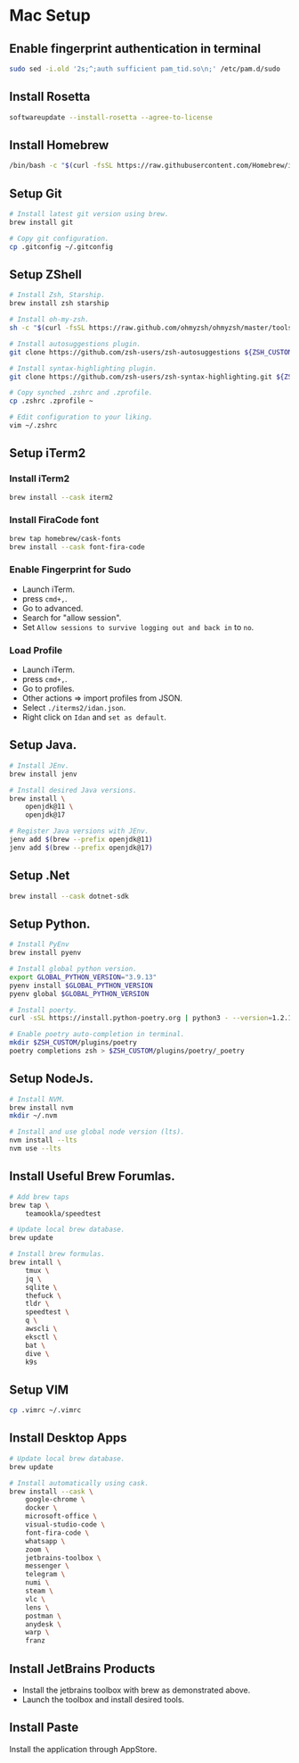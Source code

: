 # Mac Setup
## Enable fingerprint authentication in terminal
```bash
sudo sed -i.old '2s;^;auth sufficient pam_tid.so\n;' /etc/pam.d/sudo
```

## Install Rosetta
```bash
softwareupdate --install-rosetta --agree-to-license
``` 

## Install Homebrew
```bash
/bin/bash -c "$(curl -fsSL https://raw.githubusercontent.com/Homebrew/install/HEAD/install.sh)"
```

## Setup Git
```bash
# Install latest git version using brew.
brew install git

# Copy git configuration.
cp .gitconfig ~/.gitconfig
```

## Setup ZShell
```bash
# Install Zsh, Starship.
brew install zsh starship

# Install oh-my-zsh.
sh -c "$(curl -fsSL https://raw.github.com/ohmyzsh/ohmyzsh/master/tools/install.sh)"

# Install autosuggestions plugin.
git clone https://github.com/zsh-users/zsh-autosuggestions ${ZSH_CUSTOM:-~/.oh-my-zsh/custom}/plugins/zsh-autosuggestions

# Install syntax-highlighting plugin.
git clone https://github.com/zsh-users/zsh-syntax-highlighting.git ${ZSH_CUSTOM:-~/.oh-my-zsh/custom}/plugins/zsh-syntax-highlighting

# Copy synched .zshrc and .zprofile.
cp .zshrc .zprofile ~

# Edit configuration to your liking.
vim ~/.zshrc
```

## Setup iTerm2
### Install iTerm2
```bash
brew install --cask iterm2
```

### Install FiraCode font
```bash
brew tap homebrew/cask-fonts
brew install --cask font-fira-code
```

### Enable Fingerprint for Sudo
- Launch iTerm.
- press `cmd+,`.
- Go to advanced.
- Search for "allow session".
- Set `Allow sessions to survive logging out and back in` to `no`.

### Load Profile
- Launch iTerm.
- press `cmd+,`. 
- Go to profiles.
- Other actions => import profiles from JSON.
- Select `./iterms2/idan.json`.
- Right click on `Idan` and `set as default`.

## Setup Java.
```bash
# Install JEnv.
brew install jenv 

# Install desired Java versions.
brew install \
    openjdk@11 \
    openjdk@17

# Register Java versions with JEnv.
jenv add $(brew --prefix openjdk@11)
jenv add $(brew --prefix openjdk@17)
```

## Setup .Net
```bash
brew install --cask dotnet-sdk
```

## Setup Python.
```bash
# Install PyEnv
brew install pyenv

# Install global python version.
export GLOBAL_PYTHON_VERSION="3.9.13"
pyenv install $GLOBAL_PYTHON_VERSION
pyenv global $GLOBAL_PYTHON_VERSION

# Install poerty.
curl -sSL https://install.python-poetry.org | python3 - --version=1.2.1

# Enable poetry auto-completion in terminal.
mkdir $ZSH_CUSTOM/plugins/poetry
poetry completions zsh > $ZSH_CUSTOM/plugins/poetry/_poetry
```

## Setup NodeJs.
```bash
# Install NVM.
brew install nvm
mkdir ~/.nvm

# Install and use global node version (lts).
nvm install --lts
nvm use --lts
```

## Install Useful Brew Forumlas.
```bash
# Add brew taps
brew tap \
    teamookla/speedtest

# Update local brew database.
brew update

# Install brew formulas.
brew intall \
    tmux \
    jq \
    sqlite \
    thefuck \
    tldr \
    speedtest \
    q \
    awscli \
    eksctl \
    bat \
    dive \
    k9s
```

## Setup VIM
```bash
cp .vimrc ~/.vimrc
```

## Install Desktop Apps
```bash
# Update local brew database.
brew update

# Install automatically using cask.
brew install --cask \
    google-chrome \
    docker \
    microsoft-office \
    visual-studio-code \
    font-fira-code \
    whatsapp \
    zoom \
    jetbrains-toolbox \
    messenger \
    telegram \
    numi \
    steam \
    vlc \
    lens \
    postman \
    anydesk \
    warp \
    franz
```

## Install JetBrains Products
- Install the jetbrains toolbox with brew as demonstrated above.
- Launch the toolbox and install desired tools.

## Install Paste
Install the application through AppStore.
